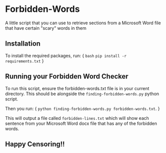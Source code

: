 # Forbidden-Words
A little script that you can use to retrieve sections from a Microsoft Word file that have certain "scary" words in them


## Installation
To install the required packages, run:
{
    `bash`
    `pip install -r requirements.txt`
}
## Running your Forbidden Word Checker
To run this script, ensure the forbidden-words.txt file is in your current directory. This should be alongside the `finding-forbidden-words.py` python script.

Then you run: 
{
    `python finding-forbidden-words.py forbidden-words.txt`.
}

This will output a file called `forbidden-lines.txt` which will show each sentence from your Microsoft Word docx file that has any of the forbidden words.

## Happy Censoring!!